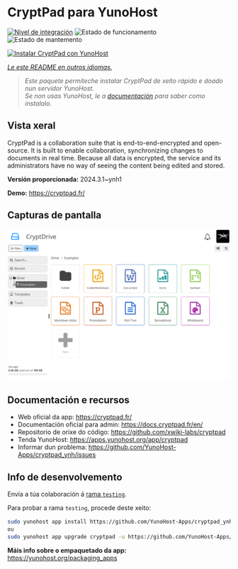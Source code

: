 <!--
NOTA: Este README foi creado automáticamente por <https://github.com/YunoHost/apps/tree/master/tools/readme_generator>
NON debe editarse manualmente.
-->

# CryptPad para YunoHost

[![Nivel de integración](https://dash.yunohost.org/integration/cryptpad.svg)](https://dash.yunohost.org/appci/app/cryptpad) ![Estado de funcionamento](https://ci-apps.yunohost.org/ci/badges/cryptpad.status.svg) ![Estado de mantemento](https://ci-apps.yunohost.org/ci/badges/cryptpad.maintain.svg)

[![Instalar CryptPad con YunoHost](https://install-app.yunohost.org/install-with-yunohost.svg)](https://install-app.yunohost.org/?app=cryptpad)

*[Le este README en outros idiomas.](./ALL_README.md)*

> *Este paquete permíteche instalar CryptPad de xeito rápido e doado nun servidor YunoHost.*  
> *Se non usas YunoHost, le a [documentación](https://yunohost.org/install) para saber como instalalo.*

## Vista xeral

CryptPad is a collaboration suite that is end-to-end-encrypted and open-source. It is built to enable collaboration, synchronizing changes to documents in real time. Because all data is encrypted, the service and its administrators have no way of seeing the content being edited and stored.

**Versión proporcionada:** 2024.3.1~ynh1

**Demo:** <https://cryptpad.fr/>

## Capturas de pantalla

![Captura de pantalla de CryptPad](./doc/screenshots/screenshot.png)

## Documentación e recursos

- Web oficial da app: <https://cryptpad.fr/>
- Documentación oficial para admin: <https://docs.cryptpad.fr/en/>
- Repositorio de orixe do código: <https://github.com/xwiki-labs/cryptpad>
- Tenda YunoHost: <https://apps.yunohost.org/app/cryptpad>
- Informar dun problema: <https://github.com/YunoHost-Apps/cryptpad_ynh/issues>

## Info de desenvolvemento

Envía a túa colaboración á [rama `testing`](https://github.com/YunoHost-Apps/cryptpad_ynh/tree/testing).

Para probar a rama `testing`, procede deste xeito:

```bash
sudo yunohost app install https://github.com/YunoHost-Apps/cryptpad_ynh/tree/testing --debug
ou
sudo yunohost app upgrade cryptpad -u https://github.com/YunoHost-Apps/cryptpad_ynh/tree/testing --debug
```

**Máis info sobre o empaquetado da app:** <https://yunohost.org/packaging_apps>
